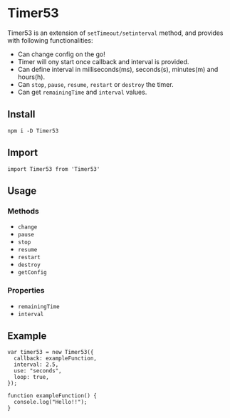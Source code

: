 # Timer53
Timer53 is an extension of `setTimeout/setinterval` method, and provides with following functionalities:
- Can change config on the go!
- Timer will ony start once callback and interval is provided.
- Can define interval in milliseconds(ms), seconds(s), minutes(m) and hours(h).
- Can `stop`, `pause`, `resume`, `restart` or `destroy` the timer.
- Can get `remainingTime` and `interval` values.

## Install
`npm i -D Timer53`

## Import
`import Timer53 from 'Timer53'`

## Usage

### Methods
- `change`
- `pause`
- `stop`
- `resume`
- `restart`
- `destroy`
- `getConfig`

### Properties

- `remainingTime`
- `interval`

## Example
```
var timer53 = new Timer53({
  callback: exampleFunction,
  interval: 2.5,
  use: "seconds",
  loop: true,
});

function exampleFunction() {
  console.log("Hello!!");
}
```
